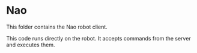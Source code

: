 # Nao

This folder contains the Nao robot client.

This code runs directly on the robot. It accepts commands from the server and executes them.